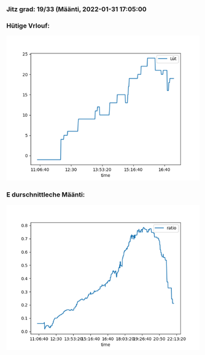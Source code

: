 ### Jitz grad: 19/33 (Määnti, 2022-01-31 17:05:00

### Hütige Vrlouf:
![Graph](Today.png)

### E durschnittleche Määnti:
![Graph](Määnti.png)